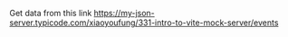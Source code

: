 Get data from this link
https://my-json-server.typicode.com/xiaoyoufung/331-intro-to-vite-mock-server/events
